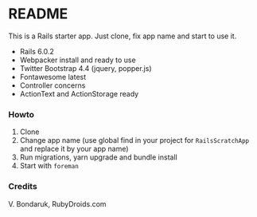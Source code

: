 # README

This is a Rails starter app. Just clone, fix app name and start to use it.

* Rails 6.0.2
* Webpacker install and ready to use
* Twitter Bootstrap 4.4 (jquery, popper.js)
* Fontawesome latest
* Controller concerns
* ActionText and ActionStorage ready

### Howto

1. Clone
2. Change app name (use global find in your project for `RailsScratchApp` and replace it by your app name)
3. Run migrations, yarn upgrade and bundle install
4. Start with `foreman`

### Credits

V. Bondaruk, RubyDroids.com
